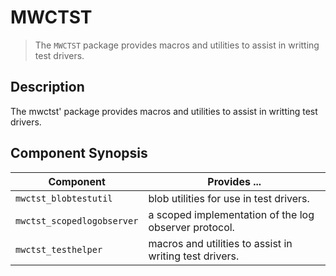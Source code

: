 MWCTST
====
> The `MWCTST` package provides macros and utilities to assist in writting test
> drivers.

Description
-----------
The mwctst' package provides macros and utilities to assist in writting test
drivers.

Component Synopsis
------------------
Component                  | Provides ...
---------------------------|---------------------------------------------------
`mwctst_blobtestutil`      | blob utilities for use in test drivers.
`mwctst_scopedlogobserver` | a scoped implementation of the log observer protocol.
`mwctst_testhelper`        | macros and utilities to assist in writing test drivers.
